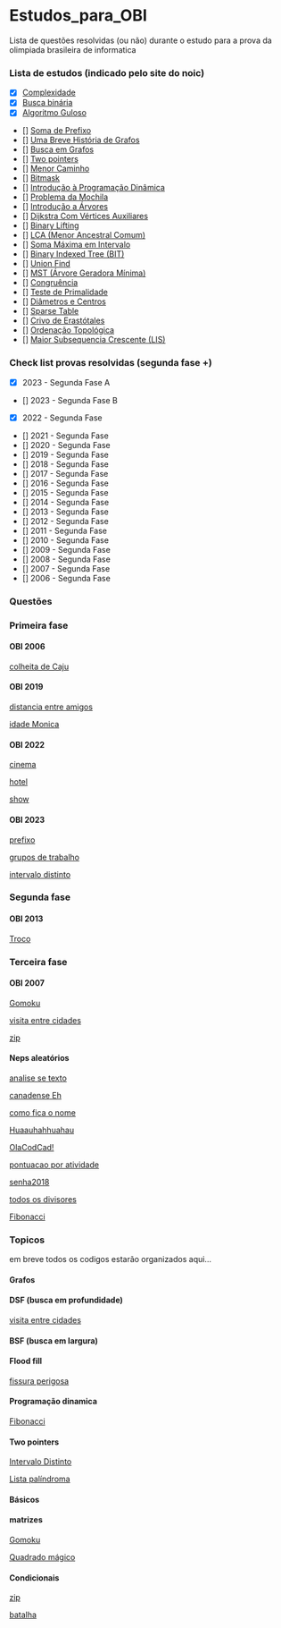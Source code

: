 # Estudos_para_OBI
 Lista de questões resolvidas (ou não) durante o estudo para a prova da olimpiada brasileira de informatica

### Lista de estudos (indicado pelo site do noic)
- [x] [Complexidade](http://noic.com.br/informatica/curso-noic-de-informatica/aula-especial-complexidade/)
- [x] [Busca binária](http://noic.com.br/informatica/curso-noic-de-informatica/techniques-01/)
- [x] [Algoritmo Guloso](http://noic.com.br/informatica/curso-noic-de-informatica/techniques-02//)
- [] [Soma de Prefixo](https://noic.com.br/materiais-informatica/curso/techniques-03/)
- [] [Uma Breve História de Grafos](http://noic.com.br/informatica/curso-noic-de-informatica/graphs-01/)
- [] [Busca em Grafos](http://noic.com.br/informatica/curso-noic-de-informatica/graphs-02/)
- [] [Two pointers](http://noic.com.br/materiais-informatica/ideias/ideia-04)
- [] [Menor Caminho](https://noic.com.br/materiais-informatica/curso/menor-caminho/)
- [] [Bitmask](https://noic.com.br/materiais-informatica/ideias/bitmask/)
- [] [Introdução à Programação Dinâmica](http://noic.com.br/informatica/curso-noic-de-informatica/dp-01/)
- [] [Problema da Mochila](https://noic.com.br/materiais-informatica/curso/dp-02/)
- [] [Introdução a Árvores](https://wp.me/P4fiBQ-fmU)
- [] [Dijkstra Com Vértices Auxiliares](https://noic.com.br/materiais-informatica/curso/vertices-auxiliares/)
- [] [Binary Lifting](https://noic.com.br/materiais-informatica/curso/binary-lifting/)
- [] [LCA (Menor Ancestral Comum)](https://noic.com.br/materiais-informatica/curso/graphs-04/)
- [] [Soma Máxima em Intervalo](https://noic.com.br/materiais-informatica/curso/soma-max-em-intervalo/)
- [] [Binary Indexed Tree (BIT)](https://noic.com.br/materiais-informatica/curso/binary-indexed-tree/)
- [] [Union Find](http://noic.com.br/materiais-informatica/curso/data-structures-02/)
- [] [MST (Árvore Geradora Mínima)](https://noic.com.br/materiais-informatica/curso/arvore-geradora-minima/)
- [] [Congruência](https://noic.com.br/materiais-informatica/curso/math-01/)
- [] [Teste de Primalidade](https://noic.com.br/materiais-informatica/curso/math-02/)
- [] [Diâmetros e Centros](https://noic.com.br/materiais-informatica/ideias/ideia-03/)
- [] [Sparse Table](https://noic.com.br/materiais-informatica/ideias/ideia-08/)
- [] [Crivo de Erastótales](https://noic.com.br/materiais-informatica/curso/math-03/)
- [] [Ordenação Topológica](http://noic.com.br/informatica/curso-noic-de-informatica/graphs-06/)
- [] [Maior Subsequencia Crescente (LIS)](https://noic.com.br/materiais-informatica/curso/lis/)

### Check list provas resolvidas (segunda fase +)
- [x] 2023 - Segunda Fase A
- [] 2023 - Segunda Fase B
- [x] 2022 - Segunda Fase
- [] 2021 - Segunda Fase
- [] 2020 - Segunda Fase
- [] 2019 - Segunda Fase
- [] 2018 - Segunda Fase
- [] 2017 - Segunda Fase
- [] 2016 - Segunda Fase
- [] 2015 - Segunda Fase
- [] 2014 - Segunda Fase
- [] 2013 - Segunda Fase
- [] 2012 - Segunda Fase
- [] 2011 - Segunda Fase
- [] 2010 - Segunda Fase
- [] 2009 - Segunda Fase
- [] 2008 - Segunda Fase
- [] 2007 - Segunda Fase
- [] 2006 - Segunda Fase

### Questões
### Primeira fase 
#### OBI 2006
[colheita de Caju](PrimeiraFase/obi_2006/ColheitadeCaju.py)

#### OBI 2019
[distancia entre amigos](PrimeiraFase/obi_2019/distanciaEntreAmigos.py)

[idade Monica](PrimeiraFase/obi_2019/idadeMonica.py)

#### OBI 2022
[cinema](PrimeiraFase/obi_2022/cinema.py)

[hotel](PrimeiraFase/obi_2022/hotel.py)

[show](PrimeiraFase/obi_2022/show.py)


#### OBI 2023
[prefixo](SegundaFase/obi_2023_A/prefixo.py)

[grupos de trabalho](SegundaFase/obi_2023_A/GruposDeTrabalho.py)

[intervalo distinto](SegundaFase/obi_2023_A/intervaloDistinto.py)


### Segunda fase
#### OBI 2013
[Troco](SegundaFase/obi_2013/Troco.py)

### Terceira fase
#### OBI 2007
[Gomoku](TerceiraFase/obi_2017/gomoku.py)

[visita entre cidades](TerceiraFase/obi_2017/visita_entre_cidades.py)

[zip](TerceiraFase/obi_2017/zip.py)

#### Neps aleatórios
[analise se texto](Aleátorios/analiseDeTexto.py)

[canadense Eh](Aleátorios/canadenseEh.py)

[como fica o nome](Aleátorios/comoFicaONome.py)

[Huaauhahhuahau](Aleátorios/Huaauhahhuahau.py)

[OlaCodCad!](Aleátorios/OlaCodCad!.py)

[pontuacao por atividade](Aleátorios/pontuacaoPorAtividade.py)

[senha2018](Aleátorios/senha2018.py)

[todos os divisores](Aleátorios/todosOsDivisores.py)

[Fibonacci](Aleátorios/Fibonacci.py)


### Topicos
em breve todos os codigos estarão organizados aqui...
#### Grafos 
#### DSF (busca em profundidade)
[visita entre cidades](TerceiraFase/obi_2017/visita_entre_cidades.py)

#### BSF (busca em largura)

#### Flood fill
[fissura perigosa](Estudos_para_OBI\PrimeiraFase\obi_2020\fissura.py)

#### Programação dinamica
[Fibonacci](Aleátorios/Fibonacci.py)

#### Two pointers
[Intervalo Distinto](Estudos_para_OBI/SegundaFase/obi_2023_A/intervaloDistinto.py)

[Lista palíndroma](Estudos_para_OBI/SegundaFase/obi_2021/lista_palindrola.py)

#### Básicos 
#### matrizes
[Gomoku](TerceiraFase/obi_2017/gomoku.py)

[Quadrado mágico](PrimeiraFase/quadradoMagico_2022.py)

#### Condicionais
[zip](TerceiraFase/obi_2017/zip.py)

[batalha](TerceiraFase/obi_2018/batalha.py)
